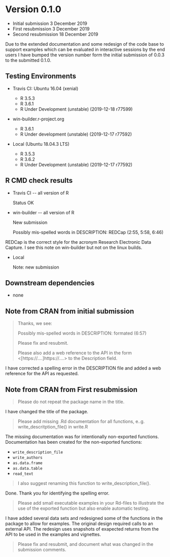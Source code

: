 # Version 0.1.0
- Initial submission 3 December 2019
- First resubmission 3 December 2019
- Second resubmission 18 December 2019

Due to the extended documentation and some redesign of the code base to support
examples which can be evaluated in interactive sessions by the end users I have
bumped the version number form the initial submission of 0.0.3 to the submitted
0.1.0.

## Testing Environments

* Travis CI: Ubuntu 16.04 (xenial)
  * R 3.5.3
  * R 3.6.1
  * R Under Development (unstable) (2019-12-18 r77599)

* win-builder.r-project.org
  * R 3.6.1
  * R Under development (unstable) (2019-12-17 r77592)

* Local (Ubuntu 18.04.3 LTS)
  * R 3.5.3
  * R 3.6.2
  * R Under Development (unstable) (2019-12-17 r77592)

## R CMD check results

* Travis CI -- all version of R

    Status OK 

* win-builder -- all version of R

    New submission

    Possibly mis-spelled words in DESCRIPTION:
      REDCap (2:55, 5:58, 6:46)

REDCap is the correct style for the acronym Research Electronic Data Capture.  I
see this note on win-builder but not on the linux builds.

* Local

    Note: new submission

## Downstream dependencies
- none

## Note from CRAN from initial submission
>Thanks, we see:
>
>   Possibly mis-spelled words in DESCRIPTION:
>     formated (6:57)
>
> Please fix and resubmit.
>
> Please also add a web reference to the API in the form <[https://....]https://....> to
> the Description field.

I have corrected a spelling error in the DESCRIPTION file and added a web
reference for the API as requested.

## Note from CRAN from First resubmission

> Please do not repeat the package name in the title.

I have changed the title of the package.


> Please add missing .Rd documentation for all functions, e..g.
> write_descritption_file() in write.R

The missing documentation was for intentionally non-exported functions.
Documentation has been created for the non-exported functions:

* `write_description_file`
* `write_authors`
* `as.data.frame`
* `as.data.table`
* `read_text`

> I also suggest renaming this function to write_description_file().

Done.  Thank you for identifying the spelling error.

> Please add small executable examples in your Rd-files to illustrate the
> use of the exported function but also enable automatic testing.

I have added several data sets and redesigned some of the functions in the
package to allow for examples.  The original design required calls to an
external API.  The redesign uses snapshots of exapected returns from the API to
be used in the examples and vignettes.

> Please fix and resubmit, and document what was changed in the submission
> comments.


